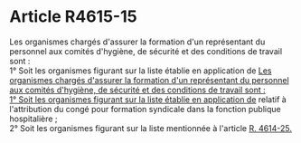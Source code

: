# Article R4615-15

Les organismes chargés d'assurer la formation d'un représentant du personnel aux comités d'hygiène, de sécurité et des conditions de travail sont :   
1° Soit les organismes figurant sur la liste établie en application de [Les organismes chargés d'assurer la formation d'un représentant du personnel aux comités d'hygiène, de sécurité et des conditions de travail sont :   
1° Soit les organismes figurant sur la liste établie en application de][1] relatif à l'attribution du congé pour formation syndicale dans la fonction publique hospitalière ;   
2° Soit les organismes figurant sur la liste mentionnée à l'article [R. 4614-25.][2]

 [1]: /affichTexteArticle.do?cidTexte=JORFTEXT000000501458&idArticle=LEGIARTI000006703773&dateTexte=&categorieLien=cid
 [2]: /affichCodeArticle.do?cidTexte=LEGITEXT000006072050&idArticle=LEGIARTI000018492669&dateTexte=&categorieLien=cid